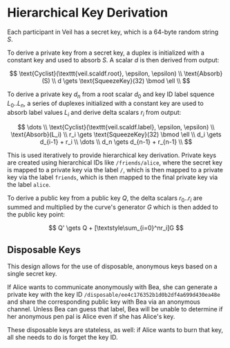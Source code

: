 # Hierarchical Key Derivation

Each participant in Veil has a secret key, which is a 64-byte random string $S$.

To derive a private key from a secret key, a duplex is initialized with a constant key and used to absorb $S$. A scalar
$d$ is then derived from output:

$$
\text{Cyclist}(\texttt{veil.scaldf.root}, \epsilon, \epsilon) \\
\text{Absorb}(S) \\
d \gets \text{SqueezeKey}(32) \bmod \ell \\
$$

To derive a private key $d_n$ from a root scalar $d_0$ and key ID label squence $L_0..L_n$, a series of duplexes
initialized with a constant key are used to absorb label values $L_i$ and derive delta scalars $r_i$ from output:

$$
\dots \\
\text{Cyclist}(\texttt{veil.scaldf.label}, \epsilon, \epsilon) \\
\text{Absorb}(L_i) \\
r_i \gets \text{SqueezeKey}(32) \bmod \ell \\
d_i \gets d_{i-1} + r_i \\
\dots \\
d_n \gets d_{n-1} + r_{n-1} \\
$$

This is used iteratively to provide hierarchical key derivation. Private keys are created using hierarchical IDs
like `/friends/alice`, where the secret key is mapped to a private key via the label `/`, which is then mapped to a
private key via the label `friends`, which is then mapped to the final private key via the label `alice`.

To derive a public key from a public key $Q$, the delta scalars $r_0..r_i$ are summed and multiplied by the curve's
generator $G$ which is then added to the public key point:

$$ Q' \gets Q + [\textstyle\sum_{i=0}^nr_i]G $$

## Disposable Keys

This design allows for the use of disposable, anonymous keys based on a single secret key.

If Alice wants to communicate anonymously with Bea, she can generate a private key with the key
ID `/disposable/ee4c176352b1d0b2df4a699d430ea48e` and share the corresponding public key with Bea via an anonymous
channel. Unless Bea can guess that label, Bea will be unable to determine if her anonymous pen pal is Alice even if she
has Alice's key.

These disposable keys are stateless, as well: if Alice wants to burn that key, all she needs to do is forget the key ID.